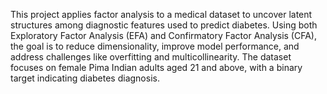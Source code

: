 This project applies factor analysis to a medical dataset to uncover latent structures among diagnostic features used to predict diabetes. Using both Exploratory Factor Analysis (EFA) and Confirmatory Factor Analysis (CFA), the goal is to reduce dimensionality, improve model performance, and address challenges like overfitting and multicollinearity. The dataset focuses on female Pima Indian adults aged 21 and above, with a binary target indicating diabetes diagnosis.
